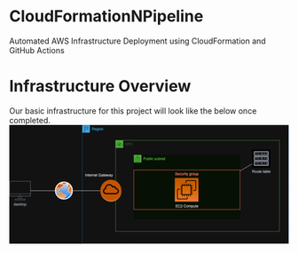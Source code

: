 # CloudFormationNPipeline
Automated AWS Infrastructure Deployment using CloudFormation and GitHub Actions

# Infrastructure Overview
Our basic infrastructure for this project will look like the below once completed.
![BasicAWSDiagram](basicAWS.png)